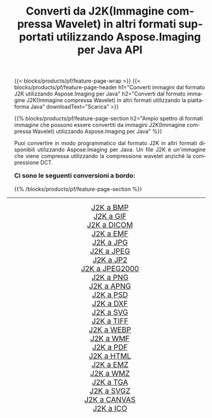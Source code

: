 ﻿---
title: Converti da J2K(Immagine compressa Wavelet) in altri formati supportati utilizzando Aspose.Imaging per Java API 
weight: 3920
url: /it/java/conversion/from/j2k/ 
lang: it
langdirlevel: 2
locales: zh-hans,ja,it,ru,de,es,fr,nl,id,lt,pl,pt,vi,tr,ko,zh-hant,ar,hi,th,sv,cs,uk,he
description: Aspose.Imaging può facilmente convertire da J2K(Immagine compressa Wavelet) ad altri formati utilizzando la piattaforma Java
---

{{< blocks/products/pf/feature-page-wrap >}}
{{< blocks/products/pf/feature-page-header h1="Converti immagini dal formato J2K utilizzando Aspose.Imaging per Java" h2="Converti dal formato immagine J2K(Immagine compressa Wavelet) in altri formati utilizzando la piattaforma Java" downloadText="Scarica" >}}


{{% blocks/products/pf/feature-page-section  h2="Ampio spettro di formati immagine che possono essere convertiti da immagini J2K(Immagine compressa Wavelet) utilizzando Aspose.Imaging per Java" %}}
<p align=justify>Puoi convertire in modo programmatico dal formato J2K in altri formati disponibili utilizzando
Aspose.Imaging per Java. Un file J2K è un'immagine che viene compressa utilizzando la compressione wavelet anziché la compressione DCT.</p>
<h3 style="margin-top:16px;">
Ci sono le seguenti conversioni a bordo:
</h3>
{{% /blocks/products/pf/feature-page-section %}}
<div class="container-fluid productfamilypage bg-gray">
    <div class="convertypes bg-gray agp-content section">
        <div class="container">
		<hr style="margin-left:-20px;"/>
		<div class="row other-converters" style="gap: 10px;font-size: 19px;text-align:center;">
		    <div class='col-md-3 other-converter remove-lp remove-rp'><a href="/imaging/it/java/conversion/j2k-to-bmp/" style="padding:15px;">J2K a BMP</a></div><div class='col-md-3 other-converter remove-lp remove-rp'><a href="/imaging/it/java/conversion/j2k-to-gif/" style="padding:15px;">J2K a GIF</a></div><div class='col-md-3 other-converter remove-lp remove-rp'><a href="/imaging/it/java/conversion/j2k-to-dicom/" style="padding:15px;">J2K a DICOM</a></div><div class='col-md-3 other-converter remove-lp remove-rp'><a href="/imaging/it/java/conversion/j2k-to-emf/" style="padding:15px;">J2K a EMF</a></div><div class='col-md-3 other-converter remove-lp remove-rp'><a href="/imaging/it/java/conversion/j2k-to-jpg/" style="padding:15px;">J2K a JPG</a></div><div class='col-md-3 other-converter remove-lp remove-rp'><a href="/imaging/it/java/conversion/j2k-to-jpeg/" style="padding:15px;">J2K a JPEG</a></div><div class='col-md-3 other-converter remove-lp remove-rp'><a href="/imaging/it/java/conversion/j2k-to-jp2/" style="padding:15px;">J2K a JP2</a></div><div class='col-md-3 other-converter remove-lp remove-rp'><a href="/imaging/it/java/conversion/j2k-to-jpeg2000/" style="padding:15px;">J2K a JPEG2000</a></div><div class='col-md-3 other-converter remove-lp remove-rp'><a href="/imaging/it/java/conversion/j2k-to-png/" style="padding:15px;">J2K a PNG</a></div><div class='col-md-3 other-converter remove-lp remove-rp'><a href="/imaging/it/java/conversion/j2k-to-apng/" style="padding:15px;">J2K a APNG</a></div><div class='col-md-3 other-converter remove-lp remove-rp'><a href="/imaging/it/java/conversion/j2k-to-psd/" style="padding:15px;">J2K a PSD</a></div><div class='col-md-3 other-converter remove-lp remove-rp'><a href="/imaging/it/java/conversion/j2k-to-dxf/" style="padding:15px;">J2K a DXF</a></div><div class='col-md-3 other-converter remove-lp remove-rp'><a href="/imaging/it/java/conversion/j2k-to-svg/" style="padding:15px;">J2K a SVG</a></div><div class='col-md-3 other-converter remove-lp remove-rp'><a href="/imaging/it/java/conversion/j2k-to-tiff/" style="padding:15px;">J2K a TIFF</a></div><div class='col-md-3 other-converter remove-lp remove-rp'><a href="/imaging/it/java/conversion/j2k-to-webp/" style="padding:15px;">J2K a WEBP</a></div><div class='col-md-3 other-converter remove-lp remove-rp'><a href="/imaging/it/java/conversion/j2k-to-wmf/" style="padding:15px;">J2K a WMF</a></div><div class='col-md-3 other-converter remove-lp remove-rp'><a href="/imaging/it/java/conversion/j2k-to-pdf/" style="padding:15px;">J2K a PDF</a></div><div class='col-md-3 other-converter remove-lp remove-rp'><a href="/imaging/it/java/conversion/j2k-to-html/" style="padding:15px;">J2K a HTML</a></div><div class='col-md-3 other-converter remove-lp remove-rp'><a href="/imaging/it/java/conversion/j2k-to-emz/" style="padding:15px;">J2K a EMZ</a></div><div class='col-md-3 other-converter remove-lp remove-rp'><a href="/imaging/it/java/conversion/j2k-to-wmz/" style="padding:15px;">J2K a WMZ</a></div><div class='col-md-3 other-converter remove-lp remove-rp'><a href="/imaging/it/java/conversion/j2k-to-tga/" style="padding:15px;">J2K a TGA</a></div><div class='col-md-3 other-converter remove-lp remove-rp'><a href="/imaging/it/java/conversion/j2k-to-svgz/" style="padding:15px;">J2K a SVGZ</a></div><div class='col-md-3 other-converter remove-lp remove-rp'><a href="/imaging/it/java/conversion/j2k-to-canvas/" style="padding:15px;">J2K a CANVAS</a></div><div class='col-md-3 other-converter remove-lp remove-rp'><a href="/imaging/it/java/conversion/j2k-to-ico/" style="padding:15px;">J2K a ICO</a></div>
                </div>
        </div>
    </div>
</div>
<br/>

